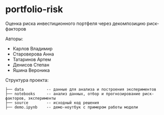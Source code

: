 # portfolio-risk

Оценка риска инвестиционного портфеля через декомпозицию риск-факторов

Авторы:
- Карлов Владимир
- Староверова Анна
- Татаринов Артем
- Денисов Степан
- Яшина Вероника

Структура проекта:

```
├── data          -- данные для анализа и построения экспериментов                          
├── notebooks     -- анализ данных, отбор и прогнозирование риск-факторов, эксперименты
├── source        -- исходный код решения
├── demo.ipynb    -- демо-ноутбук с примером работы модели
```